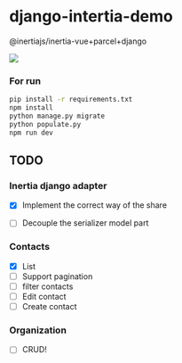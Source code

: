 # django-intertia-demo

@inertiajs/inertia-vue+parcel+django

![](https://i.imgur.com/2OYnxPb.png)


### For run

```bash
pip install -r requirements.txt
npm install
python manage.py migrate
python populate.py 
npm run dev
```


## TODO

### Inertia django adapter
- [X] Implement the correct way of the share
- [ ] Decouple the serializer model part 


### Contacts
- [X] List
- [ ] Support pagination
- [ ] filter contacts
- [ ] Edit contact
- [ ] Create contact

### Organization

- [ ] CRUD!
